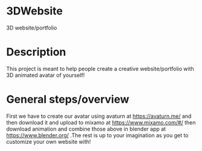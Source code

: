 # 3DWebsite
3D website/portfolio

# Description 
This project is meant to help people create a creative website/portfolio with 3D animated avatar of yourself!

# General steps/overview
First we have to create our avatar using avaturn at https://avaturn.me/ and then download it and upload to mixamo at https://www.mixamo.com/#/ then download animation and combine those above in blender app at https://www.blender.org/ .The rest is up to your imagination as you get to customize your own website with!
